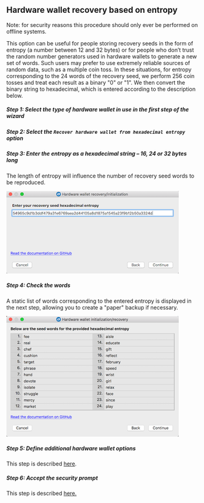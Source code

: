 ## Hardware wallet recovery based on entropy
Note: for security reasons this procedure should only ever be performed on offline systems.


This option can be useful for people storing recovery seeds in the form of entropy (a number between 12 and 32 bytes) or for people who don’t trust the random number generators used in hardware wallets to generate a new set of words. Such users may prefer to use extremely reliable sources of random data, such as a multiple coin toss. In these situations, for entropy corresponding to the 24 words of the recovery seed, we perform 256 coin tosses and treat each result as a binary "0" or "1". We then convert the binary string to hexadecimal, which is entered according to the description below.

##### Step 1: Select the type of hardware wallet in use in the first step of the wizard

##### Step 2: Select the `Recover hardware wallet from hexadecimal entropy` option 

##### Step 3: Enter the entropy as a hexadecimal string – 16, 24 or 32 bytes long
The length of entropy will influence the number of recovery seed words to be reproduced.

![Input entropy](img/hwri/rec-entropy-input.png)

##### Step 4: Check the words 
A static list of words corresponding to the entered entropy is displayed in the next step, allowing you to create a "paper" backup if necessary.  

![Words from entropy](img/hwri/rec-entropy-words.png)

##### Step 5: Define additional hardware wallet options
This step is described [here](hw-initr-conv-mode.md#step-5-define-hardware-wallet-configuration-options).

##### Step 6: Accept the security prompt
This step is described [here.](hw-initr-conv-mode.md#step-6-accept-the-security-prompt)

